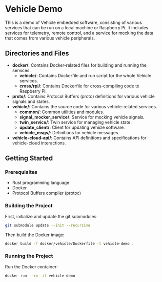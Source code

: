 # Vehicle Demo

This is a demo of Vehicle embedded software, consisting of various services that can be run on a local machine or Raspberry Pi. It includes services for telemetry, remote control, and a service for mocking the data that comes from various vehicle peripherals.

## Directories and Files

- **docker/**: Contains Docker-related files for building and running the services.
    - **vehicle/**: Contains Dockerfile and run script for the whole Vehicle services.
    - **cross/rpi/**: Contains Dockerfile for cross-compiling code to Raspberry Pi.
- **proto/**: Contains Protocol Buffers (proto) definitions for various vehicle signals and states.
- **vehicle/**: Contains the source code for various vehicle-related services.
    - **common/**: Common utilities and modules.
    - **signal_mocker_service/**: Service for mocking vehicle signals.
    - **twin_service/**: Twin service for managing vehicle state.
    - **update_client/**: Client for updating vehicle software.
    - **vehicle_msgs/**: Definitions for vehicle messages.
- **vehicle-cloud-api/**: Contains API definitions and specifications for vehicle-cloud interactions.

## Getting Started

### Prerequisites

- Rust programming language
- Docker
- Protocol Buffers compiler (protoc)

### Building the Project
First, initialize and update the git submodules:
```sh
git submodule update --init --recursive
```

Then build the Docker image:
```sh
docker build -f docker/vehicle/Dockerfile -t vehicle-demo .
```

### Running the Project
Run the Docker container:
```sh
docker run --rm -it vehicle-demo
```
